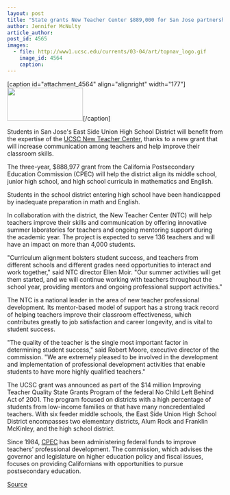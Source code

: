 ```yaml
---
layout: post
title: "State grants New Teacher Center $889,000 for San Jose partnership"
author: Jennifer McNulty
article_author: 
post_id: 4565
images:
  - file: http://www1.ucsc.edu/currents/03-04/art/topnav_logo.gif
    image_id: 4564
    caption: 
---
```


[caption id="attachment_4564" align="alignright" width="177"]<a href="http://dev-ucsc-news.pantheonsite.io/wp-content/uploads/2004/02/topnav_logo.gif"><img class="size-full wp-image-4564" src="http://dev-ucsc-news.pantheonsite.io/wp-content/uploads/2004/02/topnav_logo.gif" alt="" width="177" height="77" /></a>[/caption]
<p>
  Students in San Jose's East Side Union High School District will benefit from the expertise of the <a href="http://www.newteachercenter.org/">UCSC New Teacher Center</a>, thanks to a new grant that will increase communication among teachers and help improve their classroom skills.
</p>
<p>
  The three-year, $888,977 grant from the California Postsecondary Education Commission (CPEC) will help the district align its middle school, junior high school, and high school curricula in mathematics and English.<br>
</p>
<p>
  Students in the school district entering high school have been handicapped by inadequate preparation in math and English.
</p>
<p>
  In collaboration with the district, the New Teacher Center (NTC) will help teachers improve their skills and communication by offering innovative summer laboratories for teachers and ongoing mentoring support during the academic year. The project is expected to serve 136 teachers and will have an impact on more than 4,000 students.<br>
</p>
<p>
  "Curriculum alignment bolsters student success, and teachers from different schools and different grades need opportunities to interact and work together," said NTC director Ellen Moir. "Our summer activities will get them started, and we will continue working with teachers throughout the school year, providing mentors and ongoing professional support activities."<br>
</p>
<p>
  The NTC is a national leader in the area of new teacher professional development. Its mentor-based model of support has a strong track record of helping teachers improve their classroom effectiveness, which contributes greatly to job satisfaction and career longevity, and is vital to student success.<br>
</p>
<p>
  "The quality of the teacher is the single most important factor in determining student success," said Robert Moore, executive director of the commission. "We are extremely pleased to be involved in the development and implementation of professional development activities that enable students to have more highly qualified teachers."<br>
</p>
<p>
  The UCSC grant was announced as part of the $14 million Improving Teacher Quality State Grants Program of the federal No Child Left Behind Act of 2001. The program focused on districts with a high percentage of students from low-income families or that have many noncredentialed teachers. With six feeder middle schools, the East Side Union High School District encompasses two elementary districts, Alum Rock and Franklin McKinley, and the high school district.<br>
</p>
<p>
  Since 1984, <a href="http://www.cpec.ca.gov">CPEC</a> has been administering federal funds to improve teachers' professional development. The commission, which advises the governor and legislature on higher education policy and fiscal issues, focuses on providing Californians with opportunities to pursue postsecondary education.
</p>
<p><a href="http://www1.ucsc.edu/currents/03-04/02-23/ntc.html" title="Permalink to ntc">Source</a></p>
